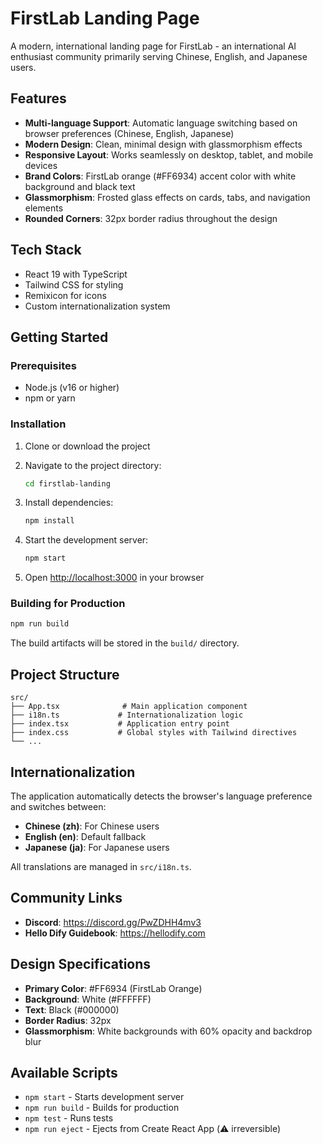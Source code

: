 # FirstLab Landing Page

A modern, international landing page for FirstLab - an international AI enthusiast community primarily serving Chinese, English, and Japanese users.

## Features

- **Multi-language Support**: Automatic language switching based on browser preferences (Chinese, English, Japanese)
- **Modern Design**: Clean, minimal design with glassmorphism effects
- **Responsive Layout**: Works seamlessly on desktop, tablet, and mobile devices
- **Brand Colors**: FirstLab orange (#FF6934) accent color with white background and black text
- **Glassmorphism**: Frosted glass effects on cards, tabs, and navigation elements
- **Rounded Corners**: 32px border radius throughout the design

## Tech Stack

- React 19 with TypeScript
- Tailwind CSS for styling
- Remixicon for icons
- Custom internationalization system

## Getting Started

### Prerequisites

- Node.js (v16 or higher)
- npm or yarn

### Installation

1. Clone or download the project
2. Navigate to the project directory:
   ```bash
   cd firstlab-landing
   ```

3. Install dependencies:
   ```bash
   npm install
   ```

4. Start the development server:
   ```bash
   npm start
   ```

5. Open [http://localhost:3000](http://localhost:3000) in your browser

### Building for Production

```bash
npm run build
```

The build artifacts will be stored in the `build/` directory.

## Project Structure

```
src/
├── App.tsx              # Main application component
├── i18n.ts             # Internationalization logic
├── index.tsx           # Application entry point
├── index.css           # Global styles with Tailwind directives
└── ...
```

## Internationalization

The application automatically detects the browser's language preference and switches between:
- **Chinese (zh)**: For Chinese users
- **English (en)**: Default fallback
- **Japanese (ja)**: For Japanese users

All translations are managed in `src/i18n.ts`.

## Community Links

- **Discord**: https://discord.gg/PwZDHH4mv3
- **Hello Dify Guidebook**: https://hellodify.com

## Design Specifications

- **Primary Color**: #FF6934 (FirstLab Orange)
- **Background**: White (#FFFFFF)
- **Text**: Black (#000000)
- **Border Radius**: 32px
- **Glassmorphism**: White backgrounds with 60% opacity and backdrop blur

## Available Scripts

- `npm start` - Starts development server
- `npm run build` - Builds for production
- `npm test` - Runs tests
- `npm run eject` - Ejects from Create React App (⚠️ irreversible)